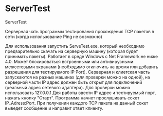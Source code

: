 # ServerTest
ServerTest

Серверная чать программы тестирования прохождения TCP пакетов в сети (когда использование Ping не возможно) 

Для использования запустить ServeTest.exe, который необходимо предварительно скачать на серверную машину (которая будет принимать пакеты). 
Работает в среде Windows c Net Framework не ниже 4.0. Может блокироваться встроенными или антивирусными межсетевыми экранами 
(необходимо отключить на время или добавить разрешения для тестируемого IP:Port). 
Серверная и клиетская часть запускаются на разных машинах (для проверки можно на одной),
на серверной части IP адрес должен быть открыт для подключений (реальный адрес сетевого адаптера). 
Для проверки можно использовать 127.0.0.1 Для работы ввести IP адрес и тестируемый порт, нажать кнопку "Старт". 
Программа начнет прослушивать сокет IP_Adress:Port. При получении каждого TCP пакета на данный сокет выведет сообщение и направит ответ клиенту.
